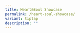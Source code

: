```yaml
---
title: Heart&Soul Showcase
permalink: /heart-soul-showcase/
variant: tiptap
description: ""
---
```

